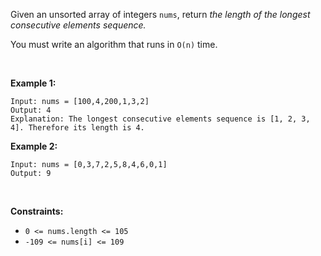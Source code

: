 <!-- https://leetcode.com/problems/longest-consecutive-sequence/ -->

Given an unsorted array of integers `nums`, return *the length of the
longest consecutive elements sequence.*

You must write an algorithm that runs in `O(n)` time.

 

**Example 1:**

    Input: nums = [100,4,200,1,3,2]
    Output: 4
    Explanation: The longest consecutive elements sequence is [1, 2, 3, 4]. Therefore its length is 4.

**Example 2:**

    Input: nums = [0,3,7,2,5,8,4,6,0,1]
    Output: 9

 

**Constraints:**

-   `0 <= nums.length <= 105`
-   `-109 <= nums[i] <= 109`
